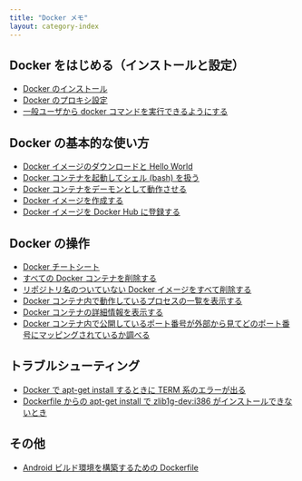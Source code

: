 ```yaml
---
title: "Docker メモ"
layout: category-index
---
```


Docker をはじめる（インストールと設定）
----
* [Docker のインストール](install.html)
* [Docker のプロキシ設定](proxy.html)
* [一般ユーザから docker コマンドを実行できるようにする](run-docker-without-root.html)

Docker の基本的な使い方
----
* [Docker イメージのダウンロードと Hello World](download-image.html)
* [Docker コンテナを起動してシェル (bash) を扱う](run-container.html)
* [Docker コンテナをデーモンとして動作させる](run-container-as-daemon.html)
* [Docker イメージを作成する](create-image.html)
* [Docker イメージを Docker Hub に登録する](register-image-to-dockerhub.html)

Docker の操作
----
* [Docker チートシート](cheatsheet.html)
* [すべての Docker コンテナを削除する](remove-all-containers.html)
* [リポジトリ名のついていない Docker イメージをすべて削除する](remove-unnamed-images.html)
* [Docker コンテナ内で動作しているプロセスの一覧を表示する](list-processes.html)
* [Docker コンテナの詳細情報を表示する](inspect-container.html)
* [Docker コンテナ内で公開しているポート番号が外部から見てどのポート番号にマッピングされているか調べる](port-mappings.html)

トラブルシューティング
----
* [Docker で apt-get install するときに TERM 系のエラーが出る](term-error.html)
* [Dockerfile からの apt-get install で zlib1g-dev:i386 がインストールできないとき](zlib-error.html)

その他
----
* [Android ビルド環境を構築するための Dockerfile](dockerfile-for-android.html)

